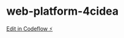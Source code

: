 # web-platform-4cidea

[Edit in Codeflow ⚡️](https://stackblitz.com/~/github.com/MdFazilGITHUB/web-platform-4cidea)